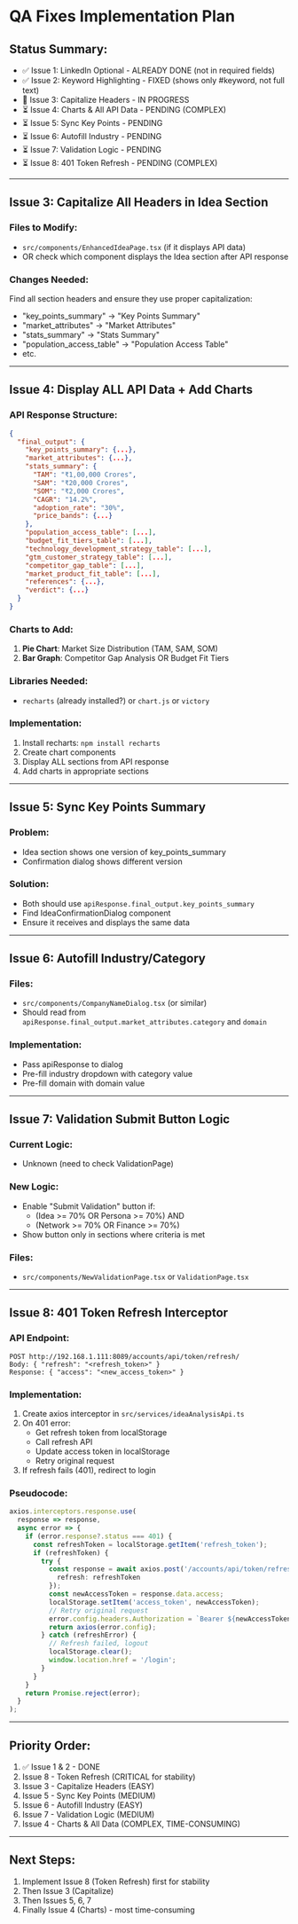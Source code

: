 # QA Fixes Implementation Plan

## Status Summary:
- ✅ Issue 1: LinkedIn Optional - ALREADY DONE (not in required fields)
- ✅ Issue 2: Keyword Highlighting - FIXED (shows only #keyword, not full text)
- 🔄 Issue 3: Capitalize Headers - IN PROGRESS
- ⏳ Issue 4: Charts & All API Data - PENDING (COMPLEX)
- ⏳ Issue 5: Sync Key Points - PENDING
- ⏳ Issue 6: Autofill Industry - PENDING
- ⏳ Issue 7: Validation Logic - PENDING
- ⏳ Issue 8: 401 Token Refresh - PENDING (COMPLEX)

---

## Issue 3: Capitalize All Headers in Idea Section

### Files to Modify:
- `src/components/EnhancedIdeaPage.tsx` (if it displays API data)
- OR check which component displays the Idea section after API response

### Changes Needed:
Find all section headers and ensure they use proper capitalization:
- "key_points_summary" → "Key Points Summary"
- "market_attributes" → "Market Attributes"
- "stats_summary" → "Stats Summary"
- "population_access_table" → "Population Access Table"
- etc.

---

## Issue 4: Display ALL API Data + Add Charts

### API Response Structure:
```json
{
  "final_output": {
    "key_points_summary": {...},
    "market_attributes": {...},
    "stats_summary": {
      "TAM": "₹1,00,000 Crores",
      "SAM": "₹20,000 Crores",
      "SOM": "₹2,000 Crores",
      "CAGR": "14.2%",
      "adoption_rate": "30%",
      "price_bands": {...}
    },
    "population_access_table": [...],
    "budget_fit_tiers_table": [...],
    "technology_development_strategy_table": [...],
    "gtm_customer_strategy_table": [...],
    "competitor_gap_table": [...],
    "market_product_fit_table": [...],
    "references": {...},
    "verdict": {...}
  }
}
```

### Charts to Add:
1. **Pie Chart**: Market Size Distribution (TAM, SAM, SOM)
2. **Bar Graph**: Competitor Gap Analysis OR Budget Fit Tiers

### Libraries Needed:
- `recharts` (already installed?) or `chart.js` or `victory`

### Implementation:
1. Install recharts: `npm install recharts`
2. Create chart components
3. Display ALL sections from API response
4. Add charts in appropriate sections

---

## Issue 5: Sync Key Points Summary

### Problem:
- Idea section shows one version of key_points_summary
- Confirmation dialog shows different version

### Solution:
- Both should use `apiResponse.final_output.key_points_summary`
- Find IdeaConfirmationDialog component
- Ensure it receives and displays the same data

---

## Issue 6: Autofill Industry/Category

### Files:
- `src/components/CompanyNameDialog.tsx` (or similar)
- Should read from `apiResponse.final_output.market_attributes.category` and `domain`

### Implementation:
- Pass apiResponse to dialog
- Pre-fill industry dropdown with category value
- Pre-fill domain with domain value

---

## Issue 7: Validation Submit Button Logic

### Current Logic:
- Unknown (need to check ValidationPage)

### New Logic:
- Enable "Submit Validation" button if:
  - (Idea >= 70% OR Persona >= 70%) AND
  - (Network >= 70% OR Finance >= 70%)
- Show button only in sections where criteria is met

### Files:
- `src/components/NewValidationPage.tsx` or `ValidationPage.tsx`

---

## Issue 8: 401 Token Refresh Interceptor

### API Endpoint:
```
POST http://192.168.1.111:8089/accounts/api/token/refresh/
Body: { "refresh": "<refresh_token>" }
Response: { "access": "<new_access_token>" }
```

### Implementation:
1. Create axios interceptor in `src/services/ideaAnalysisApi.ts`
2. On 401 error:
   - Get refresh token from localStorage
   - Call refresh API
   - Update access token in localStorage
   - Retry original request
3. If refresh fails (401), redirect to login

### Pseudocode:
```typescript
axios.interceptors.response.use(
  response => response,
  async error => {
    if (error.response?.status === 401) {
      const refreshToken = localStorage.getItem('refresh_token');
      if (refreshToken) {
        try {
          const response = await axios.post('/accounts/api/token/refresh/', {
            refresh: refreshToken
          });
          const newAccessToken = response.data.access;
          localStorage.setItem('access_token', newAccessToken);
          // Retry original request
          error.config.headers.Authorization = `Bearer ${newAccessToken}`;
          return axios(error.config);
        } catch (refreshError) {
          // Refresh failed, logout
          localStorage.clear();
          window.location.href = '/login';
        }
      }
    }
    return Promise.reject(error);
  }
);
```

---

## Priority Order:
1. ✅ Issue 1 & 2 - DONE
2. Issue 8 - Token Refresh (CRITICAL for stability)
3. Issue 3 - Capitalize Headers (EASY)
4. Issue 5 - Sync Key Points (MEDIUM)
5. Issue 6 - Autofill Industry (EASY)
6. Issue 7 - Validation Logic (MEDIUM)
7. Issue 4 - Charts & All Data (COMPLEX, TIME-CONSUMING)

---

## Next Steps:
1. Implement Issue 8 (Token Refresh) first for stability
2. Then Issue 3 (Capitalize)
3. Then Issues 5, 6, 7
4. Finally Issue 4 (Charts) - most time-consuming
